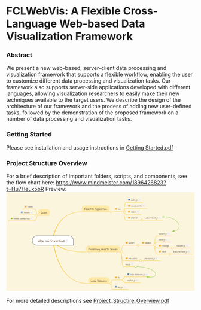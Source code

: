 # FCLWebVis: A Flexible Cross-Language Web-based Data Visualization Framework
### Abstract
We present a new web-based, server-client data processing and visualization framework that supports a flexible workflow, enabling the user to customize different data processing and visualization tasks. Our framework also supports server-side applications developed with different languages, allowing visualization researchers to easily make their new techniques available to the target users. We describe the design of the architecture of our framework and the process of adding new user-defined tasks, followed by the demonstration of the proposed framework on a number of data processing and visualization tasks. 

### Getting Started
Please see installation and usage instructions in [Getting Started.pdf](Getting_Started.pdf)

### Project Structure Overview
For a brief description of important folders, scripts, and components, see the flow chart here: https://www.mindmeister.com/1896426823?t=Hu7Heux5bR
Preview:
![overview.png](overview.png)

For more detailed descriptions see [Project_Structire_Overview.pdf](Project_Structire_Overview.pdf)